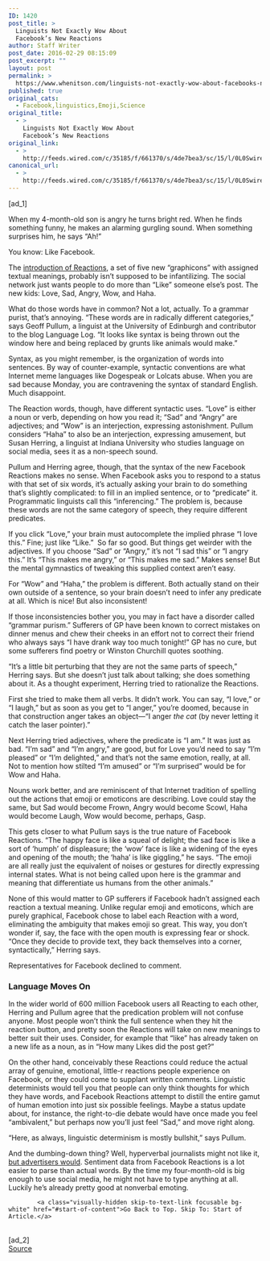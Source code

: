 ```yaml
---
ID: 1420
post_title: >
  Linguists Not Exactly Wow About
  Facebook’s New Reactions
author: Staff Writer
post_date: 2016-02-29 08:15:09
post_excerpt: ""
layout: post
permalink: >
  https://www.whenitson.com/linguists-not-exactly-wow-about-facebooks-new-reactions/
published: true
original_cats:
  - Facebook,linguistics,Emoji,Science
original_title:
  - >
    Linguists Not Exactly Wow About
    Facebook’s New Reactions
original_link:
  - >
    http://feeds.wired.com/c/35185/f/661370/s/4de7bea3/sc/15/l/0L0Swired0N0C20A160C0A20Clinguists0Enot0Eexactly0Ewow0Efacebooks0Enew0Ereactions0C/story01.htm
canonical_url:
  - >
    http://feeds.wired.com/c/35185/f/661370/s/4de7bea3/sc/15/l/0L0Swired0N0C20A160C0A20Clinguists0Enot0Eexactly0Ewow0Efacebooks0Enew0Ereactions0C/story01.htm
---
```

 [ad_1]
<br><div id=""><p>When my 4-month-old son is angry he turns bright red. When he finds something funny, he makes an alarming gurgling sound. When something surprises him, he says “Ah!”</p>
<p>You know: Like Facebook.</p>
<p>The <a href="http://www.wired.com/2016/02/facebook-reactions-totally-redesigned-like-button/" target="_blank">introduction of Reactions</a>, a set of five new “graphicons” with assigned textual meanings, probably isn’t supposed to be infantilizing. The social network just wants people to do more than “Like” someone else’s post. The new kids: Love, Sad, Angry, Wow, and Haha.</p>
<p>What do those words have in common? Not a lot, actually. To a grammar purist, that’s annoying. “These words are in radically different categories,” says Geoff Pullum, a linguist at the University of Edinburgh and contributor to the blog Language Log. “It looks like syntax is being thrown out the window here and being replaced by grunts like animals would make.” </p>
<p>Syntax, as you might remember, is the organization of words into sentences. By way of counter-example, syntactic conventions are what Internet meme languages like Dogespeak or Lolcats abuse. When you are sad because Monday, you are contravening the syntax of standard English. Much disappoint. </p>
<p>The Reaction words, though, have different syntactic uses. “Love” is either a noun or verb, depending on how you read it; “Sad” and “Angry” are adjectives; and “Wow” is an interjection, expressing astonishment. Pullum considers “Haha” to also be an interjection, expressing amusement, but Susan Herring, a linguist at Indiana University who studies language on social media, sees it as a non-speech sound.</p>
<p>Pullum and Herring agree, though, that the syntax of the new Facebook Reactions makes no sense. When Facebook asks you to respond to a status with that set of six words, it’s actually asking your brain to do something that’s slightly complicated: to fill in an implied sentence, or to “predicate” it. Programmatic linguists call this “inferencing.” The problem is, because these words are not the same category of speech, they require different predicates.</p>
<p>If you click “Love,” your brain must autocomplete the implied phrase “I love this.” Fine; just like “Like.”  So far so good. But things get weirder with the adjectives. If you choose “Sad” or “Angry,” it’s not “I sad this” or “I angry this.” It’s “This makes me angry,” or “This makes me sad.” Makes sense! But the mental gymnastics of tweaking this supplied context aren’t easy.</p>
<p>For “Wow” and “Haha,” the problem is different. Both actually stand on their own outside of a sentence, so your brain doesn’t need to infer any predicate at all. Which is nice! But also inconsistent!</p>
<p>If those inconsistencies bother you, you may in fact have a disorder called “grammar purism.” Sufferers of GP have been known to correct mistakes on dinner menus and chew their cheeks in an effort not to correct their friend who always says “I have drank way too much tonight!” GP has no cure, but some sufferers find poetry or Winston Churchill quotes soothing.</p>
<p>“It’s a little bit perturbing that they are not the same parts of speech,” Herring says. But she doesn’t just talk about talking; she does something about it. As a thought experiment, Herring tried to rationalize the Reactions.</p>
<p>First she tried to make them all verbs. It didn’t work. You can say, “I love,” or “I laugh,” but as soon as you get to “I anger,” you’re doomed, because in that construction anger takes an object—“I anger <em>the cat</em> (by never letting it catch the laser pointer).” </p>
<p>Next Herring tried adjectives, where the predicate is “I am.” It was just as bad. “I’m sad” and “I’m angry,” are good, but for Love you’d need to say “I’m pleased” or “I’m delighted,” and that’s not the same emotion, really, at all. Not to mention how stilted “I’m amused” or “I’m surprised” would be for Wow and Haha. </p>
<p>Nouns work better, and are reminiscent of that Internet tradition of spelling out the actions that emoji or emoticons are describing. Love could stay the same, but Sad would become Frown, Angry would become Scowl, Haha would become Laugh, Wow would become, perhaps, Gasp.</p>
<p>This gets closer to what Pullum says is the true nature of Facebook Reactions. “The happy face is like a squeal of delight; the sad face is like a sort of ‘humph’ of displeasure; the ‘wow’ face is like a widening of the eyes and opening of the mouth; the ‘haha’ is like giggling,” he says. “The emoji are all really just the equivalent of noises or gestures for directly expressing internal states. What is not being called upon here is the grammar and meaning that differentiate us humans from the other animals.”</p>
<p>None of this would matter to GP sufferers if Facebook hadn’t assigned each reaction a textual meaning. Unlike regular emoji and emoticons, which are purely graphical, Facebook chose to label each Reaction with a word, eliminating the ambiguity that makes emoji so great. This way, you don’t wonder if, say, the face with the open mouth is expressing fear or shock. “Once they decide to provide text, they back themselves into a corner, syntactically,” Herring says.</p>
<p>Representatives for Facebook declined to comment. </p>
<h3>Language Moves On</h3>
<p>In the wider world of 600 million Facebook users all Reacting to each other, Herring and Pullum agree that the predication problem will not confuse anyone. Most people won’t think the full sentence when they hit the reaction button, and pretty soon the Reactions will take on new meanings to better suit their uses. Consider, for example that “like” has already taken on a new life as a noun, as in “How many Likes did the post get?”</p>
<p>On the other hand, conceivably these Reactions could reduce the actual array of genuine, emotional, little-r reactions people experience on Facebook, or they could come to supplant written comments. Linguistic determinists would tell you that people can only think thoughts for which they have words, and Facebook Reactions attempt to distill the entire gamut of human emotion into just six possible feelings. Maybe a status update about, for instance, the right-to-die debate would have once made you feel “ambivalent,” but perhaps now you’ll just feel “Sad,” and move right along.</p>
<p>“Here, as always, linguistic determinism is mostly bullshit,” says Pullum.</p>
<p>And the dumbing-down thing? Well, hyperverbal journalists might not like it, <a href="http://www.wired.com/2016/02/advertisers-feel-facebooks-new-reactions-%F0%9F%98%8D/" target="_blank">but advertisers would</a>. Sentiment data from Facebook Reactions is a lot easier to parse than actual words. By the time my four-month-old is big enough to use social media, he might not have to type anything at all. Luckily he’s already pretty good at nonverbal emoting.</p>

			<a class="visually-hidden skip-to-text-link focusable bg-white" href="#start-of-content">Go Back to Top. Skip To: Start of Article.</a>

			
</div>
<br>[ad_2]
<br><a href="http://feeds.wired.com/c/35185/f/661370/s/4de7bea3/sc/15/l/0L0Swired0N0C20A160C0A20Clinguists0Enot0Eexactly0Ewow0Efacebooks0Enew0Ereactions0C/story01.htm">Source </a>
